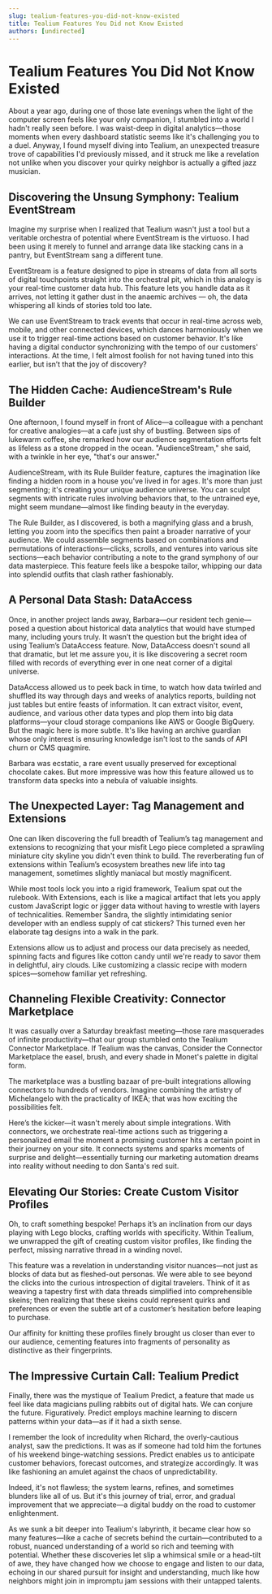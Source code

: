```yaml
---
slug: tealium-features-you-did-not-know-existed
title: Tealium Features You Did not Know Existed
authors: [undirected]
---
```



# Tealium Features You Did Not Know Existed

About a year ago, during one of those late evenings when the light of the computer screen feels like your only companion, I stumbled into a world I hadn't really seen before. I was waist-deep in digital analytics—those moments when every dashboard statistic seems like it's challenging you to a duel. Anyway, I found myself diving into Tealium, an unexpected treasure trove of capabilities I'd previously missed, and it struck me like a revelation not unlike when you discover your quirky neighbor is actually a gifted jazz musician.

## Discovering the Unsung Symphony: Tealium EventStream

Imagine my surprise when I realized that Tealium wasn't just a tool but a veritable orchestra of potential where EventStream is the virtuoso. I had been using it merely to funnel and arrange data like stacking cans in a pantry, but EventStream sang a different tune.

EventStream is a feature designed to pipe in streams of data from all sorts of digital touchpoints straight into the orchestral pit, which in this analogy is your real-time customer data hub. This feature lets you handle data as it arrives, not letting it gather dust in the anaemic archives — oh, the data whispering all kinds of stories told too late. 

We can use EventStream to track events that occur in real-time across web, mobile, and other connected devices, which dances harmoniously when we use it to trigger real-time actions based on customer behavior. It's like having a digital conductor synchronizing with the tempo of our customers' interactions. At the time, I felt almost foolish for not having tuned into this earlier, but isn’t that the joy of discovery?

## The Hidden Cache: AudienceStream's Rule Builder

One afternoon, I found myself in front of Alice—a colleague with a penchant for creative analogies—at a cafe just shy of bustling. Between sips of lukewarm coffee, she remarked how our audience segmentation efforts felt as lifeless as a stone dropped in the ocean. "AudienceStream," she said, with a twinkle in her eye, "that's our answer."

AudienceStream, with its Rule Builder feature, captures the imagination like finding a hidden room in a house you've lived in for ages. It's more than just segmenting; it's creating your unique audience universe. You can sculpt segments with intricate rules involving behaviors that, to the untrained eye, might seem mundane—almost like finding beauty in the everyday.

The Rule Builder, as I discovered, is both a magnifying glass and a brush, letting you zoom into the specifics then paint a broader narrative of your audience. We could assemble segments based on combinations and permutations of interactions—clicks, scrolls, and ventures into various site sections—each behavior contributing a note to the grand symphony of our data masterpiece. This feature feels like a bespoke tailor, whipping our data into splendid outfits that clash rather fashionably.

## A Personal Data Stash: DataAccess

Once, in another project lands away, Barbara—our resident tech genie—posed a question about historical data analytics that would have stumped many, including yours truly. It wasn’t the question but the bright idea of using Tealium’s DataAccess feature. Now, DataAccess doesn't sound all that dramatic, but let me assure you, it is like discovering a secret room filled with records of everything ever in one neat corner of a digital universe.

DataAccess allowed us to peek back in time, to watch how data twirled and shuffled its way through days and weeks of analytics reports, building not just tables but entire feasts of information. It can extract visitor, event, audience, and various other data types and plop them into big data platforms—your cloud storage companions like AWS or Google BigQuery. But the magic here is more subtle. It's like having an archive guardian whose only interest is ensuring knowledge isn't lost to the sands of API churn or CMS quagmire.

Barbara was ecstatic, a rare event usually preserved for exceptional chocolate cakes. But more impressive was how this feature allowed us to transform data specks into a nebula of valuable insights.

## The Unexpected Layer: Tag Management and Extensions

One can liken discovering the full breadth of Tealium’s tag management and extensions to recognizing that your misfit Lego piece completed a sprawling miniature city skyline you didn't even think to build. The reverberating fun of extensions within Tealium’s ecosystem breathes new life into tag management, sometimes slightly maniacal but mostly magnificent.

While most tools lock you into a rigid framework, Tealium spat out the rulebook. With Extensions, each is like a magical artifact that lets you apply custom JavaScript logic or jigger data without having to wrestle with layers of technicalities. Remember Sandra, the slightly intimidating senior developer with an endless supply of cat stickers? This turned even her elaborate tag designs into a walk in the park. 

Extensions allow us to adjust and process our data precisely as needed, spinning facts and figures like cotton candy until we're ready to savor them in delightful, airy clouds. Like customizing a classic recipe with modern spices—somehow familiar yet refreshing.

## Channeling Flexible Creativity: Connector Marketplace

It was casually over a Saturday breakfast meeting—those rare masquerades of infinite productivity—that our group stumbled onto the Tealium Connector Marketplace. If Tealium was the canvas, Consider the Connector Marketplace the easel, brush, and every shade in Monet's palette in digital form.

The marketplace was a bustling bazaar of pre-built integrations allowing connectors to hundreds of vendors. Imagine combining the artistry of Michelangelo with the practicality of IKEA; that was how exciting the possibilities felt. 

Here’s the kicker—it wasn't merely about simple integrations. With connectors, we orchestrate real-time actions such as triggering a personalized email the moment a promising customer hits a certain point in their journey on your site. It connects systems and sparks moments of surprise and delight—essentially turning our marketing automation dreams into reality without needing to don Santa's red suit.

## Elevating Our Stories: Create Custom Visitor Profiles

Oh, to craft something bespoke! Perhaps it’s an inclination from our days playing with Lego blocks, crafting worlds with specificity. Within Tealium, we unwrapped the gift of creating custom visitor profiles, like finding the perfect, missing narrative thread in a winding novel.

This feature was a revelation in understanding visitor nuances—not just as blocks of data but as fleshed-out personas. We were able to see beyond the clicks into the curious introspection of digital travelers. Think of it as weaving a tapestry first with data threads simplified into comprehensible skeins; then realizing that these skeins could represent quirks and preferences or even the subtle art of a customer’s hesitation before leaping to purchase.

Our affinity for knitting these profiles finely brought us closer than ever to our audience, cementing features into fragments of personality as distinctive as their fingerprints.

## The Impressive Curtain Call: Tealium Predict

Finally, there was the mystique of Tealium Predict, a feature that made us feel like data magicians pulling rabbits out of digital hats. We can conjure the future. Figuratively. Predict employs machine learning to discern patterns within your data—as if it had a sixth sense.

I remember the look of incredulity when Richard, the overly-cautious analyst, saw the predictions. It was as if someone had told him the fortunes of his weekend binge-watching sessions. Predict enables us to anticipate customer behaviors, forecast outcomes, and strategize accordingly. It was like fashioning an amulet against the chaos of unpredictability.

Indeed, it's not flawless; the system learns, refines, and sometimes blunders like all of us. But it's this journey of trial, error, and gradual improvement that we appreciate—a digital buddy on the road to customer enlightenment. 

As we sunk a bit deeper into Tealium's labyrinth, it became clear how so many features—like a cache of secrets behind the curtain—contributed to a robust, nuanced understanding of a world so rich and teeming with potential. Whether these discoveries let slip a whimsical smile or a head-tilt of awe, they have changed how we choose to engage and listen to our data, echoing in our shared pursuit for insight and understanding, much like how neighbors might join in impromptu jam sessions with their untapped talents.